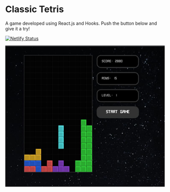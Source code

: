 # Classic Tetris

 A game developed using React.js and Hooks. Push the button below and give it a try!

[![Netlify Status](https://api.netlify.com/api/v1/badges/57de9254-5575-4734-83ff-c345fd6024f4/deploy-status)](https://app.netlify.com/sites/classic-tetrisgame/deploys)

![](src/img/tetris.jpg)